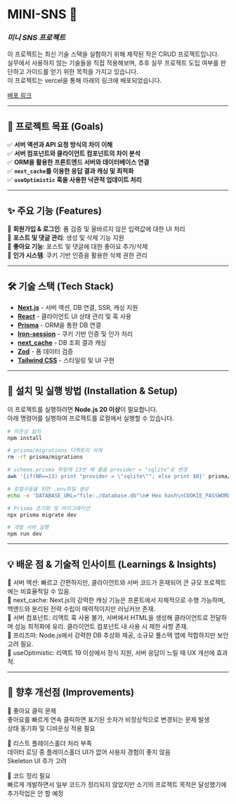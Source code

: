 # MINI-SNS 📝  
### _미니 SNS 프로젝트_

이 프로젝트는 최신 기술 스택을 실험하기 위해 제작된 작은 CRUD 프로젝트입니다.  
실무에서 사용하지 않는 기술들을 직접 적용해보며, 추후 실무 프로젝트 도입 여부를 판단하고 가이드를 얻기 위한 목적을 가지고 있습니다.  
이 프로젝트는 vercel을 통해 아래의 링크에 배포되었습니다.  

<a href="https://login-beta-roan.vercel.app/" target="_blank">배포 링크</a>

---

## 🎯 **프로젝트 목표 (Goals)**  

✅ **서버 액션과 API 요청 방식의 차이 이해**  
✅ **서버 컴포넌트와 클라이언트 컴포넌트의 차이 분석**  
✅ **ORM을 활용한 프론트엔드 서버와 데이터베이스 연결**  
✅ **`next_cache`를 이용한 응답 결과 캐싱 및 최적화**  
✅ **`useOptimistic` 훅을 사용한 낙관적 업데이트 처리**  

---

## ✨ **주요 기능 (Features)**  

🔹 **회원가입 & 로그인**: 폼 검증 및 올바르지 않은 입력값에 대한 UI 처리  
🔹 **포스트 및 댓글 관리**: 생성 및 삭제 기능 지원  
🔹 **좋아요 기능**: 포스트 및 댓글에 대한 좋아요 추가/삭제  
🔹 **인가 시스템**: 쿠키 기반 인증을 활용한 삭제 권한 관리  

---

## 🛠 **기술 스택 (Tech Stack)**  

- **[Next.js](https://nextjs.org/)** - 서버 액션, DB 연결, SSR, 캐싱 지원  
- **[React](https://react.dev/)** - 클라이언트 UI 상태 관리 및 훅 사용  
- **[Prisma](https://www.prisma.io/)** - ORM을 통한 DB 연결  
- **[Iron-session](https://github.com/vvo/iron-session)** - 쿠키 기반 인증 및 인가 처리  
- **[next_cache](https://nextjs.org/docs/app/api-reference/functions/cache)** - DB 조회 결과 캐싱  
- **[Zod](https://zod.dev/)** - 폼 데이터 검증  
- **[Tailwind CSS](https://tailwindcss.com/)** - 스타일링 및 UI 구현  

---

## 🚀 **설치 및 실행 방법 (Installation & Setup)**  

이 프로젝트를 실행하려면 **Node.js 20 이상**이 필요합니다.  
아래 명령어를 실행하여 프로젝트를 로컬에서 실행할 수 있습니다.  

```sh
# 의존성 설치
npm install

# prisma/migrations 디렉토리 삭제
rm -rf prisma/migrations

# schema.prisma 파일에 13번 째 줄을 provider = "sqlite"로 변경
awk '{if(NR==13) print "provider = \"sqlite\""; else print $0}' prisma/schema.prisma > temp && mv temp prisma/schema.prisma

# 로컬구동을 위한 .env파일 생성
echo -e 'DATABASE_URL="file:./database.db"\n# Hex hash\nCOOKIE_PASSWORD="57EDF4A22BE3C955AC49DA2E2107B67A"' > .env

# Prisma 초기화 및 마이그레이션
npx prisma migrate dev

# 개발 서버 실행
npm run dev
```

---

## 💡 배운 점 & 기술적 인사이트 (Learnings & Insights)

🔹 서버 액션: 빠르고 간편하지만, 클라이언트와 서버 코드가 혼재되어 큰 규모 프로젝트에는 비효율적일 수 있음.  
🔹 next_cache: Next.js의 강력한 캐싱 기능은 프론트에서 자체적으로 수행 가능하며, 백엔드와 분리된 전략 수립이 매력적이지만 러닝커브 존재.  
🔹 서버 컴포넌트: 리액트 훅 사용 불가, 서버에서 HTML을 생성해 클라이언트로 전달하며 성능 최적화에 유리. 클라이언트 컴포넌트 내 사용 시 제한 사항 존재.  
🔹 프리즈마: Node.js에서 강력한 DB 추상화 제공, 소규모 풀스택 앱에 적합하지만 보안 고려 필요.  
🔹 useOptimistic: 리액트 19 이상에서 정식 지원, 서버 응답이 느릴 때 UX 개선에 효과적.  

---

## 🔧 향후 개선점 (Improvements)

🚧 좋아요 클릭 문제  
좋아요를 빠르게 연속 클릭하면 표기된 숫자가 비정상적으로 변경되는 문제 발생  
상태 동기화 및 디바운싱 적용 필요  

🚧 리스트 플레이스홀더 처리 부족  
데이터 로딩 중 플레이스홀더 UI가 없어 사용자 경험이 좋지 않음  
Skeleton UI 추가 고려  

🚧 코드 정리 필요  
빠르게 개발하면서 일부 코드가 정리되지 않았지만 소기의 프로젝트 목적은 달성했기에 추가작업은 안 할 예정  